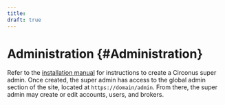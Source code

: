 ```yaml
---
title:
draft: true
---
```


# Administration {#Administration}
Refer to the [installation manual](https://login.circonus.com/resources/docs/inside/PostInstall.html#SuperAdmins) for instructions to create a Circonus super admin. Once created, the super admin has access to the global admin section of the site, located at `https://domain/admin`. From there, the super admin may create or edit accounts, users, and brokers.

